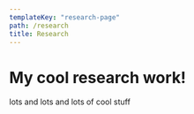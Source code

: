 ```yaml
---
templateKey: "research-page"
path: /research
title: Research
---
```


# My cool research work!

lots and lots and lots of cool stuff
